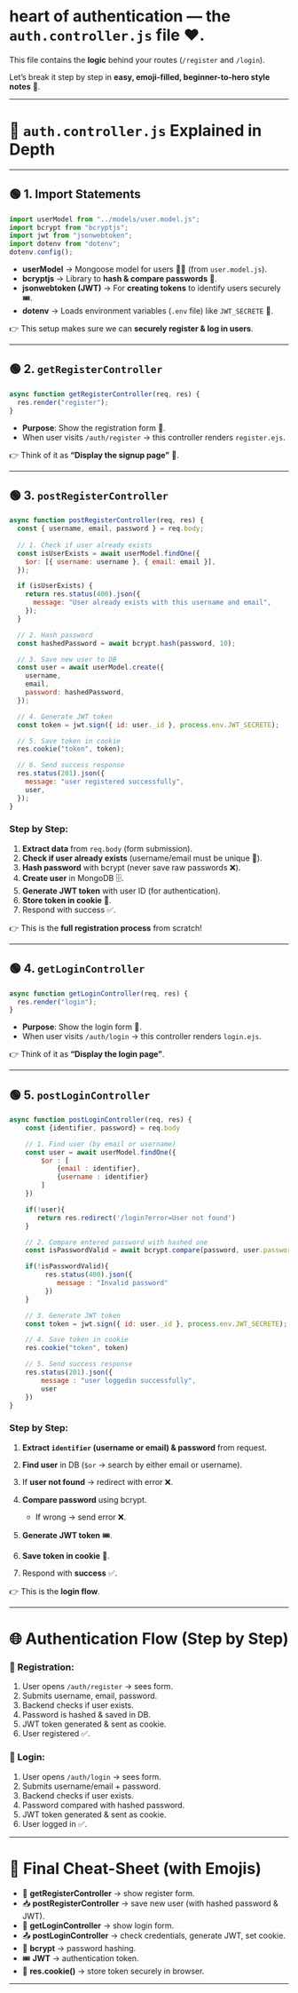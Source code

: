 
# **heart of authentication** — the `auth.controller.js` file ❤️.
This file contains the **logic** behind your routes (`/register` and `/login`).

Let’s break it step by step in **easy, emoji-filled, beginner-to-hero style notes** 🚀.

---

# 🌟 `auth.controller.js` Explained in Depth

---

## 🟢 1. Import Statements

```js
import userModel from "../models/user.model.js";
import bcrypt from "bcryptjs";
import jwt from "jsonwebtoken";
import dotenv from "dotenv";
dotenv.config();
```

* **userModel** → Mongoose model for users 🧑‍💻 (from `user.model.js`).
* **bcryptjs** → Library to **hash & compare passwords** 🔐.
* **jsonwebtoken (JWT)** → For **creating tokens** to identify users securely 🎟️.
* **dotenv** → Loads environment variables (`.env` file) like `JWT_SECRETE` 🔑.

👉 This setup makes sure we can **securely register & log in users**.

---

## 🟢 2. `getRegisterController`

```js
async function getRegisterController(req, res) {
  res.render("register");
}
```

* **Purpose**: Show the registration form 📝.
* When user visits `/auth/register` → this controller renders `register.ejs`.

👉 Think of it as **“Display the signup page”** 📄.

---

## 🟢 3. `postRegisterController`

```js
async function postRegisterController(req, res) {
  const { username, email, password } = req.body;
  
  // 1. Check if user already exists
  const isUserExists = await userModel.findOne({
    $or: [{ username: username }, { email: email }],
  });

  if (isUserExists) {
    return res.status(400).json({
      message: "User already exists with this username and email",
    });
  }

  // 2. Hash password
  const hashedPassword = await bcrypt.hash(password, 10);

  // 3. Save new user to DB
  const user = await userModel.create({
    username,
    email,
    password: hashedPassword,
  });

  // 4. Generate JWT token
  const token = jwt.sign({ id: user._id }, process.env.JWT_SECRETE);

  // 5. Save token in cookie
  res.cookie("token", token);

  // 6. Send success response
  res.status(201).json({
    message: "user registered successfully",
    user,
  });
}
```

### Step by Step:

1. **Extract data** from `req.body` (form submission).
2. **Check if user already exists** (username/email must be unique 🚫).
3. **Hash password** with bcrypt (never save raw passwords ❌).
4. **Create user** in MongoDB 🗄️.
5. **Generate JWT token** with user ID (for authentication).
6. **Store token in cookie** 🍪.
7. Respond with success ✅.

👉 This is the **full registration process** from scratch!

---

## 🟢 4. `getLoginController`

```js
async function getLoginController(req, res) {
  res.render("login");
}
```

* **Purpose**: Show the login form 🔑.
* When user visits `/auth/login` → this controller renders `login.ejs`.

👉 Think of it as **“Display the login page”**.

---

## 🟢 5. `postLoginController`

```js
async function postLoginController(req, res) {
    const {identifier, password} = req.body

    // 1. Find user (by email or username)
    const user = await userModel.findOne({
        $or : [
            {email : identifier},
            {username : identifier}
        ]
    })

    if(!user){
       return res.redirect('/login?error=User not found')
    }

    // 2. Compare entered password with hashed one
    const isPasswordValid = await bcrypt.compare(password, user.password)

    if(!isPasswordValid){
         res.status(400).json({
            message : "Invalid password"
         })
    }

    // 3. Generate JWT token
    const token = jwt.sign({ id: user._id }, process.env.JWT_SECRETE);

    // 4. Save token in cookie
    res.cookie("token", token)

    // 5. Send success response
    res.status(201).json({
        message : "user loggedin successfully",
        user
    })
}
```

### Step by Step:

1. **Extract `identifier` (username or email) & password** from request.
2. **Find user** in DB (`$or` → search by either email or username).
3. If **user not found** → redirect with error ❌.
4. **Compare password** using bcrypt.

   * If wrong → send error ❌.
5. **Generate JWT token** 🎟️.
6. **Save token in cookie** 🍪.
7. Respond with **success** ✅.

👉 This is the **login flow**.

---

# 🌐 Authentication Flow (Step by Step)

### 🔵 Registration:

1. User opens `/auth/register` → sees form.
2. Submits username, email, password.
3. Backend checks if user exists.
4. Password is hashed & saved in DB.
5. JWT token generated & sent as cookie.
6. User registered ✅.

### 🔵 Login:

1. User opens `/auth/login` → sees form.
2. Submits username/email + password.
3. Backend checks if user exists.
4. Password compared with hashed password.
5. JWT token generated & sent as cookie.
6. User logged in ✅.

---

# 🌟 Final Cheat-Sheet (with Emojis)

* 📝 **getRegisterController** → show register form.
* 📥 **postRegisterController** → save new user (with hashed password & JWT).
* 🔑 **getLoginController** → show login form.
* 📤 **postLoginController** → check credentials, generate JWT, set cookie.
* 🔐 **bcrypt** → password hashing.
* 🎟️ **JWT** → authentication token.
* 🍪 **res.cookie()** → store token securely in browser.

---